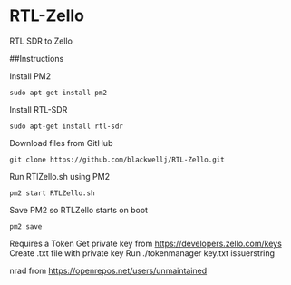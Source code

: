 # RTL-Zello
RTL SDR to Zello

##Instructions

Install PM2 

```sudo apt-get install pm2```

Install RTL-SDR

```sudo apt-get install rtl-sdr```

Download files from GitHub

```git clone https://github.com/blackwellj/RTL-Zello.git```

Run RTlZello.sh using PM2

```pm2 start RTLZello.sh```

Save PM2 so RTLZello starts on boot

```pm2 save```

Requires a Token
Get private key from https://developers.zello.com/keys
Create .txt file with private key
Run ./tokenmanager key.txt issuerstring



nrad from https://openrepos.net/users/unmaintained
